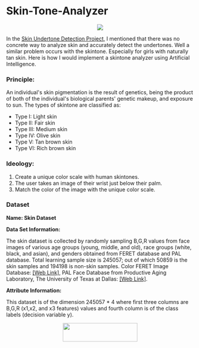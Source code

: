 # Skin-Tone-Analyzer

<p align="center">
  <img width="" height="" src="http://vinslookbook.com/wp-content/uploads/2013/06/make-up-1278366_1920.jpg">
</p>

<!-- wp:paragraph -->
<p>In the <a href="http://vinslookbook.com/skin-undertone-detection/">Skin Undertone Detection Project,</a> I mentioned that there was no concrete way to analyze skin and accurately detect the undertones. Well a similar problem occurs with the skintone. Especially for girls with naturally tan skin. Here is how I would implement a skintone analyzer using Artificial Intelligence.</p>
<!-- /wp:paragraph -->

<!-- wp:heading {"level":3} -->
<h3>Principle:</h3>
<!-- /wp:heading -->

<!-- wp:paragraph -->
<p>An individual's skin pigmentation is the result of genetics, being the product of both of the individual's biological parents' genetic makeup, and exposure to sun. The types of skintone are classified as:</p>
<!-- /wp:paragraph -->

<!-- wp:list -->
<ul><li>Type I: Light skin </li><li>Type II: Fair skin </li><li>Type III: Medium skin </li><li>Type IV: Olive skin</li><li>Type V: Tan brown skin </li><li>Type VI: Rich brown skin </li></ul>
<!-- /wp:list -->

<!-- wp:heading {"level":3} -->
<h3>Ideology:</h3>
<!-- /wp:heading -->

<!-- wp:list {"ordered":true} -->
<ol><li>Create a unique color scale with human skintones.</li><li>The user takes an image of their wrist just below their palm.</li><li>Match the color of the image with the unique color scale.</li></ol>
<!-- /wp:list -->

<!-- wp:heading {"level":3} -->
<h3>Dataset</h3>
<!-- /wp:heading -->

<!-- wp:paragraph -->
<p><strong>Name: Skin Dataset</strong></p>
<!-- /wp:paragraph -->

<!-- wp:paragraph -->
<p><strong>Data Set Information:</strong></p>
<!-- /wp:paragraph -->

<!-- wp:paragraph -->
<p>The skin dataset is collected by randomly sampling B,G,R values from face images of various age groups (young, middle, and old), race groups (white, black, and asian), and genders obtained from FERET database and PAL database. Total learning sample size is 245057; out of which 50859 is the skin samples and 194198 is non-skin samples. Color FERET Image Database:&nbsp;<a href="http://face.nist.gov/colorferet/request.html" rel="nofollow">[Web Link]</a>, PAL Face Database from Productive Aging Laboratory, The University of Texas at Dallas:&nbsp;<a href="https://pal.utdallas.edu/facedb/" rel="nofollow">[Web Link]</a>.&nbsp;<br></p>
<!-- /wp:paragraph -->

<!-- wp:paragraph -->
<p><strong>Attribute Information:</strong></p>
<!-- /wp:paragraph -->

<!-- wp:paragraph -->
<p>This dataset is of the dimension 245057 * 4 where first three columns are B,G,R (x1,x2, and x3 features) values and fourth column is of the class labels (decision variable y).</p>
<!-- /wp:paragraph -->

<p align="center">
  <a href="https://play.google.com/store/apps/details?id=com.vins.vinslookbook&hl=en">
  <img width="200" height="50" src="https://encrypted-tbn0.gstatic.com/images?q=tbn%3AANd9GcSojpFFWqTqH_wHsjAwe--ZdKXrsSNZBDWNNz4qK8fYRX_wK0Wb&usqp=CAU"> 
</p>
